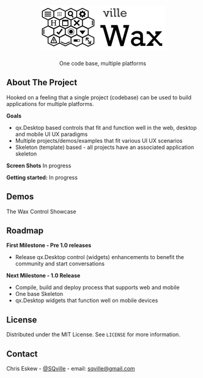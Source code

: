 <!-- PROJECT LOGO -->
<br />
<p align="center">
  <a href="https://github.com/sqville/ville.Wax">
    <img src="ville_Wax.png" alt="Logo">
  </a>

  <h3 align="center"></h3>

  <p align="center">
    One code base, multiple platforms
  </p>
</p>

<!-- ABOUT THE PROJECT -->
## About The Project
Hooked on a feeling that a single project (codebase) can be used to build applications for multiple platforms.

**Goals**
* qx.Desktop based controls that fit and function well in the web, desktop and mobile UI UX paradigms
* Multiple projects/demos/examples that fit various UI UX scenarios
* Skeleton (template) based - all projects have an associated application skeleton

**Screen Shots**
In progress

<!-- GETTING STARTED -->
**Getting started:**
In progress

<!-- DEMO -->
## Demos
The Wax Control Showcase 

<!-- ROADMAP -->
## Roadmap

**First Milestone - Pre 1.0 releases**
* Release qx.Desktop control (widgets) enhancements to benefit the community and start conversations

**Next Milestone - 1.0 Release**
* Compile, build and deploy process that supports web and mobile
* One base Skeleton
* qx.Desktop widgets that function well on mobile devices  

<!-- LICENSE -->
## License

Distributed under the MIT License. See `LICENSE` for more information.

<!-- CONTACT -->
## Contact

Chris Eskew - [@SQville](https://twitter.com/SQville) - email: sqville@gmail.com